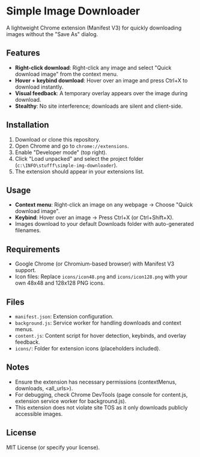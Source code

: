 # Simple Image Downloader

A lightweight Chrome extension (Manifest V3) for quickly downloading images without the "Save As" dialog.

## Features
- **Right-click download**: Right-click any image and select "Quick download image" from the context menu.
- **Hover + keybind download**: Hover over an image and press Ctrl+X to download instantly.
- **Visual feedback**: A temporary overlay appears over the image during download.
- **Stealthy**: No site interference; downloads are silent and client-side.

## Installation
1. Download or clone this repository.
2. Open Chrome and go to `chrome://extensions`.
3. Enable "Developer mode" (top right).
4. Click "Load unpacked" and select the project folder (`c:\INFO\stufff\simple-img-downloader`).
5. The extension should appear in your extensions list.

## Usage
- **Context menu**: Right-click an image on any webpage → Choose "Quick download image".
- **Keybind**: Hover over an image → Press Ctrl+X (or Ctrl+Shift+X).
- Images download to your default Downloads folder with auto-generated filenames.

## Requirements
- Google Chrome (or Chromium-based browser) with Manifest V3 support.
- Icon files: Replace `icons/icon48.png` and `icons/icon128.png` with your own 48x48 and 128x128 PNG icons.

## Files
- `manifest.json`: Extension configuration.
- `background.js`: Service worker for handling downloads and context menus.
- `content.js`: Content script for hover detection, keybinds, and overlay feedback.
- `icons/`: Folder for extension icons (placeholders included).

## Notes
- Ensure the extension has necessary permissions (contextMenus, downloads, <all_urls>).
- For debugging, check Chrome DevTools (page console for content.js, extension service worker for background.js).
- This extension does not violate site TOS as it only downloads publicly accessible images.

## License
MIT License (or specify your license).